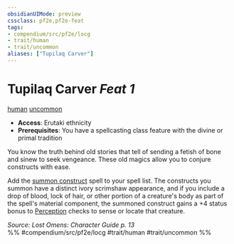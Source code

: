 ```yaml
---
obsidianUIMode: preview
cssclass: pf2e,pf2e-feat
tags:
- compendium/src/pf2e/locg
- trait/human
- trait/uncommon
aliases: ["Tupilaq Carver"]
---
```

# Tupilaq Carver  *Feat 1*  
[human](rules/traits/human.md)  [uncommon](rules/traits/uncommon.md)  

- **Access**: Erutaki ethnicity
- **Prerequisites**: You have a spellcasting class feature with the divine or primal tradition

You know the truth behind old stories that tell of sending a fetish of bone and sinew to seek vengeance. These old magics allow you to conjure constructs with ease.

Add the [summon construct](compendium/spells/summon-construct.md) spell to your spell list. The constructs you summon have a distinct ivory scrimshaw appearance, and if you include a drop of blood, lock of hair, or other portion of a creature's body as part of the spell's material component, the summoned construct gains a +4 status bonus to [Perception](compendium/skills.md#Perception) checks to sense or locate that creature.

*Source: Lost Omens: Character Guide p. 13*  
%% #compendium/src/pf2e/locg #trait/human #trait/uncommon %%